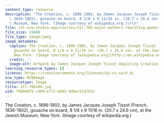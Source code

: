 ```yaml
---
content_type: resource
description: "The Creation, c. 1896-1902, by James Jacques Joseph Tissot (French,\
  \ 1836-1902), gouache on board, 8 1/8 x 9 11/16 in. (20.7 x 24.6 cm), at the Jewish\
  \ Museum, New York. (Image courtesy of wikipedia.org.)\r\n"
file: /ol-ocw-studio-app/courses/21l-705-major-authors-rewriting-genesis-paradise-lost-and-twentieth-century-fantasy-spring-2009/79d4e0f5c909e772dd039dbac5147b52_21l-705s09.jpg
file_size: 15660
file_type: image/jpeg
image_metadata:
  caption: The Creation, c. 1896-1902, by James Jacques Joseph Tissot (French, 1836-1902),
    gouache on board, 8 1/8 x 9 11/16 in. (20.7 x 24.6 cm), at the Jewish Museum,
    New York. (Image courtesy of [wikipedia.org](http://en.wikipedia.org/wiki/File:Tissot_The_Creation.jpg).)
  credit: ''
  image-alt: Artwork by James Jacques Joseph Tissot depicting Creation.
learning_resource_types: []
license: https://creativecommons.org/licenses/by-nc-sa/4.0/
ocw_type: OCWImage
resourcetype: Image
title: 21l-705s09.jpg
uid: 79d4e0f5-c909-e772-dd03-9dbac5147b52
---
```

The Creation, c. 1896-1902, by James Jacques Joseph Tissot (French, 1836-1902), gouache on board, 8 1/8 x 9 11/16 in. (20.7 x 24.6 cm), at the Jewish Museum, New York. (Image courtesy of wikipedia.org.)
